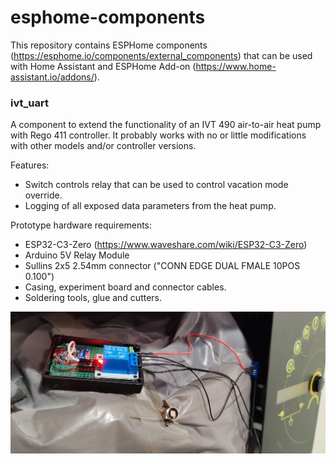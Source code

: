 # esphome-components

This repository contains ESPHome components (https://esphome.io/components/external_components) that can be used with Home Assistant and ESPHome Add-on (https://www.home-assistant.io/addons/).

### ivt_uart

A component to extend the functionality of an IVT 490 air-to-air heat pump with Rego 411 controller. It probably works with no or little modifications with other models and/or controller versions.

Features:
- Switch controls relay that can be used to control vacation mode override.
- Logging of all exposed data parameters from the heat pump.

Prototype hardware requirements:
- ESP32-C3-Zero (https://www.waveshare.com/wiki/ESP32-C3-Zero)
- Arduino 5V Relay Module
- Sullins 2x5 2.54mm connector ("CONN EDGE DUAL FMALE 10POS 0.100")
- Casing, experiment board and connector cables.
- Soldering tools, glue and cutters.

![Image of prototype hardware for ivt490_rego411 component](/assets/images/ivt_gateway_prototype.jpg)
